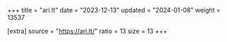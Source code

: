 +++
title = "ari.lt"
date = "2023-12-13"
updated = "2024-01-08"
weight = 13537

[extra]
source = "https://ari.lt/"
ratio = 13
size = 13
+++
